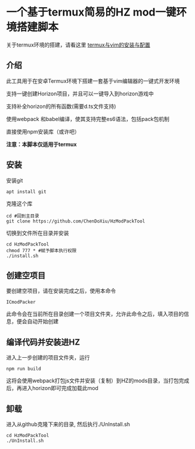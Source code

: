 # 一个基于termux简易的HZ mod一键环境搭建脚本


关于termux环境的搭建，请看这里 [termux与vim的安装与配置](termux.md)

## 介绍

此工具用于在安卓Termux环境下搭建一套基于vim编辑器的一键式开发环境

支持一键创建Horizon项目，并且可以一键导入到horizon游戏中

支持补全horizon的所有函数(需要d.ts文件支持)

使用webpack 和babel编译，使其支持完整es6语法，包括pack包机制

直接使用npm安装库（或许吧）

**注意：本脚本仅适用于termux**


## 安装 

安装git

```
apt install git
```
克隆这个库

```
cd #回到主目录
git clone https://github.com/ChenDoXiu/HzModPackTool
```
切换到文件所在目录并安装
```
cd HzModPackTool
chmod 777 * #赋予脚本执行权限
./install.sh
```

## 创建空项目
要创建空项目，请在安装完成之后，使用本命令
```
ICmodPacker
```
此命令会在当前所在目录创建一个项目文件夹，允许此命令之后，填入项目的信息，便会自动开始创建

## 编译代码并安装进HZ

进入上一步创建的项目文件夹，运行

```
npm run build
```
这将会使用webpack打包js文件并安装（复制）到HZ的mods目录，当打包完成后，再进入horizon即可完成加载此mod

## 卸载 

进入从github克隆下来的目录, 然后执行./UnInstall.sh
```
cd HzModPackTool
./UnInstall.sh
```

